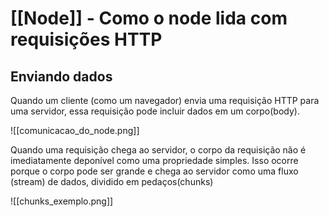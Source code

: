 # [[Node]] - Como o node lida com requisições HTTP

## Enviando dados
Quando um cliente (como um navegador) envia uma requisição HTTP para uma servidor, essa requisição pode incluir dados em um corpo(body).

![[comunicacao_do_node.png]]

Quando uma requisição chega ao servidor, o corpo da requisição não é imediatamente deponível como uma propriedade simples. Isso ocorre porque o corpo pode ser grande e chega ao servidor como uma fluxo (stream) de dados, dividido em pedaços(chunks)

![[chunks_exemplo.png]]

